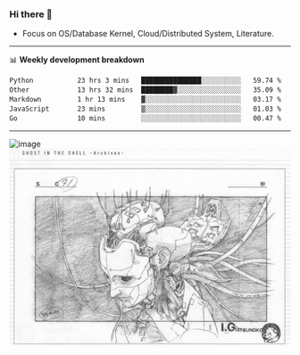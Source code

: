 ### Hi there 👋
<!-- * Daily Meditation via Leetcode/Competitive-Programming. -->
* Focus on OS/Database Kernel, Cloud/Distributed System, Literature.

-------

📊 **Weekly development breakdown**
<!--START_SECTION:waka-->

```txt
Python           23 hrs 3 mins   ███████████████░░░░░░░░░░   59.74 %
Other            13 hrs 32 mins  ████████▓░░░░░░░░░░░░░░░░   35.09 %
Markdown         1 hr 13 mins    ▓░░░░░░░░░░░░░░░░░░░░░░░░   03.17 %
JavaScript       23 mins         ▒░░░░░░░░░░░░░░░░░░░░░░░░   01.03 %
Go               10 mins         ░░░░░░░░░░░░░░░░░░░░░░░░░   00.47 %
```

<!--END_SECTION:waka-->

-------

<!-- [![Leetcode Stats](https://leetcard.jacoblin.cool/hzhang413?font=Fira+Mono)](https://leetcode.com/fxrc) -->
![image](./cyberpunk-ghost-in-the-shell.gif)
![image](./gis-archive.png)
